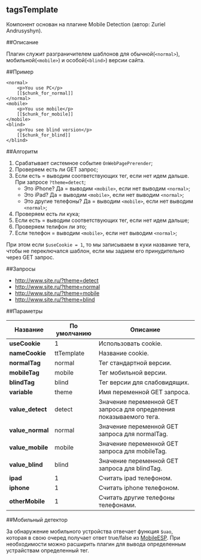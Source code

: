 
tagsTemplate
--------------------------------------------------------------------------------

Компонент основан на плагине Mobile Detection (автор: Zuriel Andrusyshyn).


##Описание

Плагин служит разграничителем шаблонов для обычной(```<normal>```), мобильной(```<mobile>```) и особой(```<blind>```) версии сайта.

##Пример

```
<normal>
	<p>You use PC</p>
	[[$chunk_for_normal]]
</normal>
<mobile>
	<p>You use mobile</p>
	[[$chunk_for_mobile]]
</mobile>
<blind>
	<p>You see blind version</p>
	[[$chunk_for_blind]]
</blind>
```

##Алгоритм

1. Срабатывает системное событие ```OnWebPagePrerender```;
2. Проверяем есть ли GET запрос;
3. Если есть = выводим соответствующих тег, если нет идем дальше. При запросе ```?theme=detect```;
	* Это iPhone? Да = выводим ```<mobile>```, если нет выводим ```<normal>```;
	* Это iPad? Да = выводим ```<mobile>```, если нет выводим ```<normal>```;
	* Это другие телефоны? Да = выводим ```<mobile>```, если нет выводим ```<normal>```;
4. Проверяем есть ли кука;
5. Если есть = выводим соответствующих тег, если нет идем дальше;
6. Проверяем телифон ли это;
7. Если телефон = выводим ```<mobile>```, если нет выводим ```<normal>```;

При этом если ```$useCookie = 1```, то мы записываем в куки название тега, чтобы не переключался шаблон, если мы задаем его принудительно через GET запрос.

##Запросы

  - http://www.site.ru/?theme=detect
  - http://www.site.ru/?theme=normal
  - http://www.site.ru/?theme=mobile
  - http://www.site.ru/?theme=blind

##Параметры

Название					| По умолчанию			| Описание
----------------------------|-----------------------|----------------------------------------
**useCookie**					| 1			| Использовать cookie.
**nameCookie**					| ttTemplate			| Название cookie.
**normalTag**					| normal			| Тег стандартной версии.
**mobileTag**					| mobile			| Тег мобильной версии.
**blindTag**					| blind			| Тег версии для слабовидящих.
**variable**					| theme			| Имя переменной GET запроса.
**value_detect**					| detect			| Значение переменной GET запроса для определения показываемого тега.
**value_normal**					| normal			| Значение переменной GET запроса для normalTag.
**value_mobile**					| mobile			| Значение переменной GET запроса для mobileTag.
**value_blind**					| blind			| Значение переменной GET запроса для blindTag.
**ipad**					| 1			| Считать ipad телефоном.
**iphone**					| 1			| Считать iphone телефоном.
**otherMobile**					| 1			| Считать другие телефоны телефонами.


##Мобильный детектор

За обнаружение мобильного устройства отвечает функция ```$uao```, которая в свою очеред получает ответ true/false из [MobileESP](https://mobileesp.googlecode.com/svn/PHP/mdetect.php).
При необходимости можно расширить плагин для вывода определенным устрайствам определенный тег.